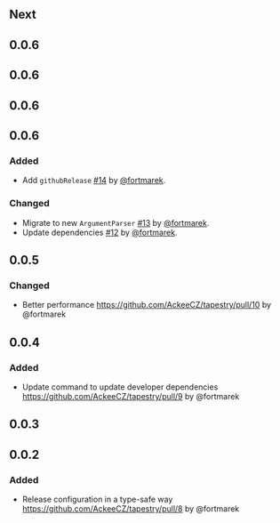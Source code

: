 
## Next

## 0.0.6

## 0.0.6

## 0.0.6

## 0.0.6

### Added

- Add `githubRelease` [#14](https://github.com/AckeeCZ/tapestry/pull/14) by [@fortmarek](https://github.com/fortmarek).

### Changed

- Migrate to new `ArgumentParser` [#13](https://github.com/AckeeCZ/tapestry/pull/13) by [@fortmarek](https://github.com/fortmarek).
- Update dependencies [#12](https://github.com/AckeeCZ/tapestry/pull/12) by [@fortmarek](https://github.com/fortmarek).

## 0.0.5

### Changed
- Better performance https://github.com/AckeeCZ/tapestry/pull/10 by @fortmarek

## 0.0.4

### Added

- Update command to update developer dependencies https://github.com/AckeeCZ/tapestry/pull/9 by @fortmarek

## 0.0.3

## 0.0.2

### Added

- Release configuration in a type-safe way https://github.com/AckeeCZ/tapestry/pull/8 by @fortmarek
